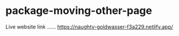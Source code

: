 # package-moving-other-page
Live website link ...... https://naughty-goldwasser-f3a229.netlify.app/
